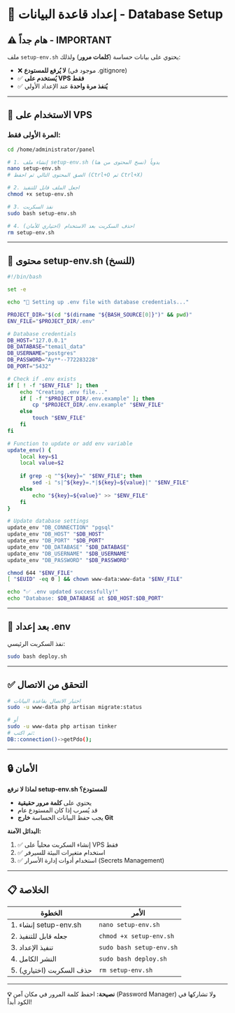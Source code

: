 # 🔐 إعداد قاعدة البيانات - Database Setup

## ⚠️ هام جداً - IMPORTANT

ملف `setup-env.sh` يحتوي على بيانات حساسة (**كلمات مرور**) ولذلك:
- ❌ **لا يُرفع للمستودع** (موجود في .gitignore)
- ✅ **يُستخدم على VPS فقط**
- ✅ **يُنفذ مرة واحدة** عند الإعداد الأولي

---

## 🚀 الاستخدام على VPS

### المرة الأولى فقط:

```bash
cd /home/administrator/panel

# 1. إنشاء ملف setup-env.sh يدوياً (نسخ المحتوى من هنا)
nano setup-env.sh
# الصق المحتوى التالي ثم احفظ (Ctrl+O ثم Ctrl+X)

# 2. اجعل الملف قابل للتنفيذ
chmod +x setup-env.sh

# 3. نفذ السكربت
sudo bash setup-env.sh

# 4. احذف السكربت بعد الاستخدام (اختياري للأمان)
rm setup-env.sh
```

---

## 📝 محتوى setup-env.sh (للنسخ)

```bash
#!/bin/bash

set -e

echo "🔐 Setting up .env file with database credentials..."

PROJECT_DIR="$(cd "$(dirname "${BASH_SOURCE[0]}")" && pwd)"
ENV_FILE="$PROJECT_DIR/.env"

# Database credentials
DB_HOST="127.0.0.1"
DB_DATABASE="temail_data"
DB_USERNAME="postgres"
DB_PASSWORD="Ay**--772283228"
DB_PORT="5432"

# Check if .env exists
if [ ! -f "$ENV_FILE" ]; then
    echo "Creating .env file..."
    if [ -f "$PROJECT_DIR/.env.example" ]; then
        cp "$PROJECT_DIR/.env.example" "$ENV_FILE"
    else
        touch "$ENV_FILE"
    fi
fi

# Function to update or add env variable
update_env() {
    local key=$1
    local value=$2
    
    if grep -q "^${key}=" "$ENV_FILE"; then
        sed -i "s|^${key}=.*|${key}=${value}|" "$ENV_FILE"
    else
        echo "${key}=${value}" >> "$ENV_FILE"
    fi
}

# Update database settings
update_env "DB_CONNECTION" "pgsql"
update_env "DB_HOST" "$DB_HOST"
update_env "DB_PORT" "$DB_PORT"
update_env "DB_DATABASE" "$DB_DATABASE"
update_env "DB_USERNAME" "$DB_USERNAME"
update_env "DB_PASSWORD" "$DB_PASSWORD"

chmod 644 "$ENV_FILE"
[ "$EUID" -eq 0 ] && chown www-data:www-data "$ENV_FILE"

echo "✅ .env updated successfully!"
echo "Database: $DB_DATABASE at $DB_HOST:$DB_PORT"
```

---

## 🔄 بعد إعداد .env

نفذ السكربت الرئيسي:

```bash
sudo bash deploy.sh
```

---

## ✅ التحقق من الاتصال

```bash
# اختبار الاتصال بقاعدة البيانات
sudo -u www-data php artisan migrate:status

# أو
sudo -u www-data php artisan tinker
# ثم اكتب:
DB::connection()->getPdo();
```

---

## 🔒 الأمان

**لماذا لا نرفع setup-env.sh للمستودع؟**
- يحتوي على **كلمة مرور حقيقية**
- قد يُسرب إذا كان المستودع عام
- يجب حفظ البيانات الحساسة **خارج Git**

**البدائل الآمنة:**
1. ✅ إنشاء السكربت محلياً على VPS فقط
2. ✅ استخدام متغيرات البيئة للسيرفر
3. ✅ استخدام أدوات إدارة الأسرار (Secrets Management)

---

## 📋 الخلاصة

| الخطوة | الأمر |
|--------|-------|
| 1. إنشاء setup-env.sh | `nano setup-env.sh` |
| 2. جعله قابل للتنفيذ | `chmod +x setup-env.sh` |
| 3. تنفيذ الإعداد | `sudo bash setup-env.sh` |
| 4. النشر الكامل | `sudo bash deploy.sh` |
| 5. حذف السكربت (اختياري) | `rm setup-env.sh` |

---

**💡 نصيحة:** احفظ كلمة المرور في مكان آمن (Password Manager) ولا تشاركها في الكود أبداً!
